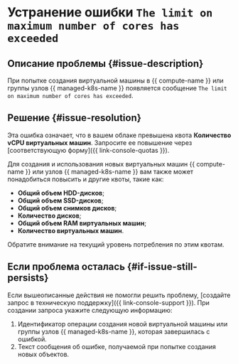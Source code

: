 # Устранение ошибки `The limit on maximum number of cores has exceeded`


## Описание проблемы {#issue-description}

При попытке создания виртуальной машины в {{ compute-name }} или группы узлов {{ managed-k8s-name }} появляется сообщение `The limit on maximum number of cores has exceeded`.

## Решение {#issue-resolution}

Эта ошибка означает, что в вашем облаке превышена квота **Количество vCPU виртуальных машин**. Запросите ее повышение через [соответствующую форму]({{ link-console-quotas }}).

Для создания и использования новых виртуальных машин {{ compute-name }} или узлов {{ managed-k8s-name }} вам также может понадобиться повысить и другие квоты, такие как:

* **Общий объем HDD-дисков**;
* **Общий объем SSD-дисков**;
* **Общий объем снимков дисков**;
* **Количество дисков**;
* **Общий объем RAM виртуальных машин**;
* **Количество виртуальных машин**.

Обратите внимание на текущий уровень потребления по этим квотам.

## Если проблема осталась {#if-issue-still-persists}

Если вышеописанные действия не помогли решить проблему, [создайте запрос в техническую поддержку]({{ link-console-support }}). При создании запроса укажите следующую информацию:

1. Идентификатор операции создания новой виртуальной машины или группы узлов {{ managed-k8s-name }}, которая завершилась с ошибкой.
1. Текст сообщения об ошибке, получаемой при попытке создания новых объектов.
